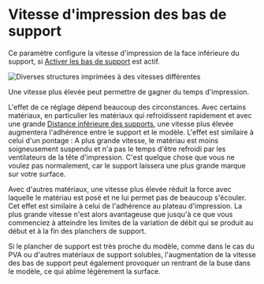 Vitesse d'impression des bas de support
====
Ce paramètre configure la vitesse d'impression de la face inférieure du support, si [Activer les bas de support](../support/support_bottom_enable.md) est actif.

![Diverses structures imprimées à des vitesses différentes](../../../articles/images/speed_difference.png)

Une vitesse plus élevée peut permettre de gagner du temps d'impression.

L'effet de ce réglage dépend beaucoup des circonstances. Avec certains matériaux, en particulier les matériaux qui refroidissent rapidement et avec une grande [Distance inférieure des supports](../support/support_bottom_distance.md), une vitesse plus élevée augmentera l'adhérence entre le support et le modèle. L'effet est similaire à celui d'un pontage : A plus grande vitesse, le matériau est moins soigneusement suspendu et n'a pas le temps d'être refroidi par les ventilateurs de la tête d'impression. C'est quelque chose que vous ne voulez pas normalement, car le support laissera une plus grande marque sur votre surface.

Avec d'autres matériaux, une vitesse plus élevée réduit la force avec laquelle le matériau est posé et ne lui permet pas de beaucoup s'écouler. Cet effet est similaire à celui de l'adhérence au plateau d'impression. La plus grande vitesse n'est alors avantageuse que jusqu'à ce que vous commenciez à atteindre les limites de la variation de débit qui se produit au début et à la fin des planchers de support.

Si le plancher de support est très proche du modèle, comme dans le cas du PVA ou d'autres matériaux de support solubles, l'augmentation de la vitesse des bas de support peut également provoquer un rentrant de la buse dans le modèle, ce qui abîme légèrement la surface.
